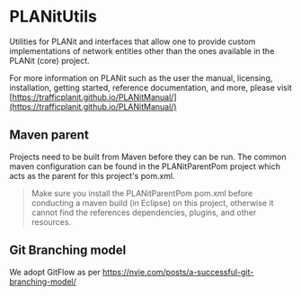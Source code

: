 # PLANitUtils

Utilities for PLANit and interfaces that allow one to provide custom implementations of network entities other than the ones available in the PLANit (core) project.

For more information on PLANit such as the user the manual, licensing, installation, getting started, reference documentation, and more, please visit [https://trafficplanit.github.io/PLANitManual/](https://trafficplanit.github.io/PLANitManual/)

## Maven parent

Projects need to be built from Maven before they can be run. The common maven configuration can be found in the PLANitParentPom project which acts as the parent for this project's pom.xml.

> Make sure you install the PLANitParentPom pom.xml before conducting a maven build (in Eclipse) on this project, otherwise it cannot find the references dependencies, plugins, and other resources.

## Git Branching model

We adopt GitFlow as per https://nvie.com/posts/a-successful-git-branching-model/
